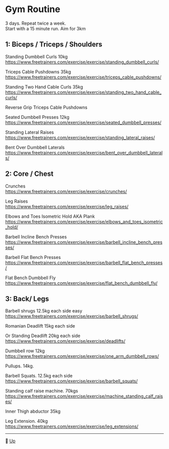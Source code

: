 # Gym Routine

3 days. Repeat twice a week.  
Start with a 15 minute run. Aim for 3km

## 1: Biceps / Triceps / Shoulders

Standing Dumbbell Curls 10kg  
https://www.freetrainers.com/exercise/exercise/standing_dumbbell_curls/

Triceps Cable Pushdowns 35kg  
https://www.freetrainers.com/exercise/exercise/triceps_cable_pushdowns/

Standing Two Hand Cable Curls 35kg  
https://www.freetrainers.com/exercise/exercise/standing_two_hand_cable_curls/

Reverse Grip Triceps Cable Pushdowns  

Seated Dumbbell Presses 12kg  
https://www.freetrainers.com/exercise/exercise/seated_dumbbell_presses/

Standing Lateral Raises  
https://www.freetrainers.com/exercise/exercise/standing_lateral_raises/

Bent Over Dumbbell Laterals  
https://www.freetrainers.com/exercise/exercise/bent_over_dumbbell_laterals/


## 2: Core / Chest

Crunches  
https://www.freetrainers.com/exercise/exercise/crunches/

Leg Raises  
https://www.freetrainers.com/exercise/exercise/leg_raises/

Elbows and Toes Isometric Hold AKA Plank  
https://www.freetrainers.com/exercise/exercise/elbows_and_toes_isometric_hold/

Barbell Incline Bench Presses  
https://www.freetrainers.com/exercise/exercise/barbell_incline_bench_presses/

Barbell Flat Bench Presses  
https://www.freetrainers.com/exercise/exercise/barbell_flat_bench_presses/

Flat Bench Dumbbell Fly  
https://www.freetrainers.com/exercise/exercise/flat_bench_dumbbell_fly/

## 3: Back/ Legs

Barbell shrugs 12.5kg each side  easy  
https://www.freetrainers.com/exercise/exercise/barbell_shrugs/

Romanian Deadlift 15kg each side 

Or Standing Deadlift 20kg each side  
https://www.freetrainers.com/exercise/exercise/deadlifts/

Dumbbell row 12kg  
https://www.freetrainers.com/exercise/exercise/one_arm_dumbbell_rows/

Pullups. 14kg.

Barbell Squats. 12.5kg each side  
https://www.freetrainers.com/exercise/exercise/barbell_squats/

Standing calf raise machine. 70kgs  
https://www.freetrainers.com/exercise/exercise/machine_standing_calf_raises/

Inner Thigh abductor 35kg

Leg Extension. 40kg
https://www.freetrainers.com/exercise/exercise/leg_extensions/

---
🔺 [Up](../index.md)